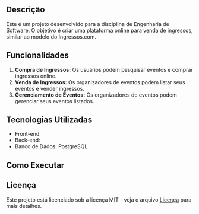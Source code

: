 ## Descrição

Este é um projeto desenvolvido para a disciplina de Engenharia de Software. O objetivo é criar uma plataforma online para venda de ingressos, similar ao modelo do Ingressos.com.

## Funcionalidades

1. **Compra de Ingressos:** Os usuários podem pesquisar eventos e comprar ingressos online.
2. **Venda de Ingressos:** Os organizadores de eventos podem listar seus eventos e vender ingressos.
3. **Gerenciamento de Eventos:** Os organizadores de eventos podem gerenciar seus eventos listados.

## Tecnologias Utilizadas

- Front-end:
- Back-end:
- Banco de Dados: PostgreSQL

## Como Executar

## Licença

Este projeto está licenciado sob a licença MIT - veja o arquivo [Licença](./LICENSE) para mais detalhes.

